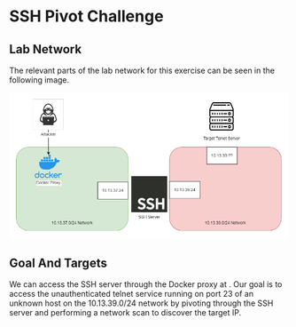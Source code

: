 # SSH Pivot Challenge

## Lab Network

The relevant parts of the lab network for this exercise can be seen in the following image.

![Lab Network](./images/SSHLabNetwork.png)

## Goal And Targets

We can access the SSH server through the Docker proxy at <SelfLink protocol="ssh://" port=8092 path="" />. Our goal is to access the unauthenticated telnet service running on port 23 of an unknown host on the 10.13.39.0/24 network by pivoting through the SSH server and performing a network scan to discover the target IP.
